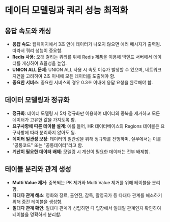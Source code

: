 
# 데이터 모델링과 쿼리 성능 최적화

## 응답 속도와 캐싱

- **응답 속도**: 웹페이지에서 3초 안에 데이터가 나오지 않으면 에러 메시지가 출력됨. 따라서 쿼리 성능이 중요함.
- **Redis 사용**: 오래 걸리는 쿼리를 위해 Redis 제품을 이용해 백엔드 서버에서 데이터를 캐싱하여 효율성을 높임.
- **UNION ALL 문제**: UNION ALL 사용 시 속도 이슈가 발생할 수 있으며, 네트워크 지연을 고려하여 2초 이내에 모든 데이터를 도출해야 함.
- **중요한 서비스**: 중요한 서비스의 경우 0.3초 이내에 응답 요청을 완료해야 함.

## 데이터 모델링과 정규화

- **정규화**: 데이터 모델링 시 5차 정규화만 이용하여 데이터의 중복을 제거하고 모든 데이터가 고유한 값을 가지도록 함.
- **요구사항에 따른 테이블 설계**: 예를 들어, HR 데이터베이스의 Regions 테이블은 요구사항에 따라 분리하지 않아도 됨.
- **데이터 일관성 보장**: 데이터의 일관성을 위해 정규화를 진행하며, 실무에서는 이를 "공통코드" 또는 "공통데이터"라고 함.
- **계산이 필요한 데이터 배제**: 모델링 시 계산이 필요한 데이터는 전부 배제함.

## 테이블 분리와 관계 생성

- **Multi Value 제거**: 중복되는 PK 제거와 Multi Value 제거를 위해 테이블을 분리함.
- **다대다 관계 해소**: 영화와 장르, 출연진, 감독, 촬영국가 등 다대다 관계를 해소하기 위해 중간 테이블을 생성함.
- **일대다 관계 확인**: 일대다 관계가 성립하면 다 입장에서 일대일 관계인지 확인하여 테이블을 명확하게 분리함.

